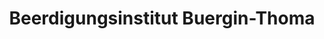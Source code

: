 ---
title: "Beerdigungsinstitut Buergin-Thoma"
url: /reinach-bl/beerdigungsinstitut-buergin-thoma/
shop: Bestattungen
---